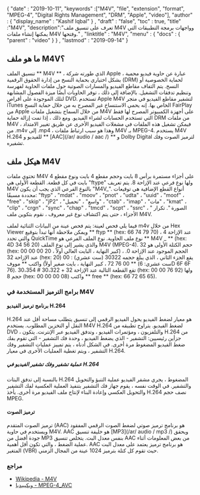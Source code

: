 {
  "date" : "2019-10-11",
  "keywords" :["M4V", "file", "extension", "format", "MPEG-4", "Digital Rights Management", "DRM", "Apple", "video"],
  "author" : {
    "display_name" : "Kashif Iqbal"
} ,
  "draft" : "false",
  "toc" : true,
  "title" :"M4V",
  "description":"تعرف على تنسيق ملف M4V وواجهات برمجة التطبيقات التي يمكنها إنشاء ملفات M4V وفتحها." ,
  "linktitle" : "M4V",
  "menu" : {
    "docs" : {
      "parent" : "video"
}
} ,
  "lastmod" : "2019-09-14"
}

## ما هو ملف M4V؟

تنسيق الملف ** M4V ** ، الذي طورته شركة Apple ، عبارة عن حاوية فيديو محمية بشكل اختياري بحماية النسخ من إدارة الحقوق الرقمية (DRM) لحماية الخصوصية أو النسخ. يتم التفاف مقاطع الفيديو والمسارات الصوتية حول ملفات الحاوية لفهرسة وتنظيم تدفقات التشغيل. بالإضافة إلى ذلك ، توفر الحاويات أيضًا ميزة الفصول المشابهة لتلك الموجودة على أقراص DVD. تستخدم Apple M4V لتشفير مقاطع الفيديو في متجر iTunes الخاص بها. إنه يحمي الاستنساخ غير المصرح به من خلال حماية النسخ FairPlay من Apple من خلال السماح بتشغيل ملفات M4V على أجهزة الكمبيوتر المصرح لها فقط التي تستخدم الحسابات لشراء الفيديو. ومع ذلك ، إذا تمت إزالة حماية DRM من ملفات M4V ، فيمكن تشغيل هذه الملفات في مشغلات الفيديو الأخرى عن طريق تغيير الامتداد من .m4v إلى .mp4 ، وهذا هو سبب ارتباط ملفات M4V بـ MPEG-4. يستخدم M4V H.264 للفيديو و ** [AAC](/ar/ audio / aac /) ** و Dolby Digital لترميز الصوت وفك تشفيره.

## هيكل ملف M4V ##

تحتوي ملفات M4V على أجزاء مستمرة برأس 8 بايت وحجم مقطع 4 بايت ونوع مقطع 4 بايت في كل قطعة. القطعة الأولى هي "ftype" ولها نوع فرعي عند الإزاحة 8. يتم تعريف M4V بالنوع الفرعي الذي يجب أن يكون "M4V_". أنواع القطع الإضافية هي توقيعات محددة مسبقًا: "ftyp" ، "mdat" ، "moov" ، "pnot" ، "udta" ، "uuid" ، "moof" ، "free" ، "skip" ، "jP2" ، "واسع" ، "تحميل" ، "ctab" ، "imap" ، "مات" ، "kmat" ، "clip" ، "crgn" ، "sync" ، "chap" ، "tmcd" ، "scpt" ، "ssrc" ، " الصورة ". تكرار الأجزاء ، حتى يتم اكتشاف نوع غير معروف ، نقوم بتكوين ملف M4V.

فيما يلي فحص لعينة: يتم فحص عينة من البيانات الثنائية لملف m4v من خلال Hex Viewer ويمكن ملاحظة أنها تبدأ بتوقيع ** ftyp ** (hex: 66 74 79 70) عند الإزاحة 4 ، والتي تحدد QuickTime نوع ملف الحاوية. نوع الملف الفرعي هو ** M4V _ ** (hex: 4D 34 56 20) والذي يشير إلى نوع الملف M4V (MPEG-4). حجم الكتلة الأولى هو 32 (hex: 00 00 00 20 ، كبير النهاية ، البايت العالي أولاً) ، الحجم الموجود عند الإزاحة 0. عند الإزاحة 32 (hex: 20) يقع الجزء الثاني ، الذي يبلغ حجمه 30322 (ست عشري) : 00 00 76 72 ، كبير النهاية ، بايت صغير أولاً) واكتب ** مووف ** (ست عشري: 6D 6F 6F 76). تقع القطعة التالية عند الإزاحة 32 + 30،322 # 30،354 (hex: 00 00 76 92) ولها حجم 8 (hex: 00 00 00 08) واكتب ** free ** (hex: 66 72 65 65).
### برامج الترميز المستخدمة في M4V ###

#### برنامج ترميز الفيديو H.264 ####

H.264 هو معيار لضغط الفيديو يحول الفيديو الرقمي إلى تنسيق يتطلب مساحة أقل عند النقل أو التخزين المطلوب. يستخدم M4V H.264 لضغط الفيديو. يتراوح تطبيقه من DVD ، والتلفزيون ، ومؤتمرات الفيديو ، وتدفق الفيديو عبر الإنترنت. يتكون H.264 من جزأين رئيسيين: التشفير - الذي يضغط الفيديو ، وحدة فك التشفير - التي تقوم بفك ضغط الفيديو المضغوط مرة أخرى. في الشكل أدناه ، يتم تمييز عمليات التشفير وفك التشفير ، ويتم تغطية العمليات الأخرى في معيار H.264.

##### عملية تشفير وفك تشفير الفيديو في H.264 #####

بالنسبة إلى تدفق البتات H.264 المضغوط ، يجري مشفر الفيديو عملية التنبؤ والتحويل والتشفير. في الوقت نفسه ، يقوم جهاز فك التشفير بتنفيذ العملية العكسية لفك التشفير والتحويل العكسي وإعادة البناء لإنتاج ملف الفيديو مرة أخرى. يأخذ H.264 نصف حجم MPEG.

#### ترميز الصوت ####

ترميز الصوت المتقدم (AAC) هو برنامج ترميز صوتي لضغط الصوت الرقمي المفقود ويستخدم في حاوية M4V. AAC هو خليفة تنسيق [MP3](/ar/ audio / mp3 /) ويحقق جودة أفضل من MP3 بنفس معدل البت. يتخلص تنسيق AAC من بعض المعلومات أثناء عملية الضغط ، والتي تكون أقل أهمية. AAC هو برنامج ترميز يعتمد على معدل البت المتغير (VBR) حيث تقوم كل كتلة بترميز 1024 عينة من المجال الزمني.

### مراجع ###

* [Wikipedia - M4V](https://en.wikipedia.org/wiki/M4V)
* [ويكيبيديا - MPEG-4_AVC](https://en.wikipedia.org/wiki/H.264/MPEG-4_AVC)

